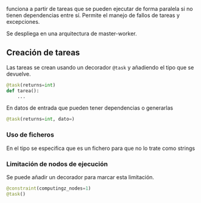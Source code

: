 funciona a partir de tareas que se pueden ejecutar de forma paralela si no tienen dependencias entre sí. Permite el manejo de fallos de tareas y excepciones.

Se despliega en una arquitectura de master-worker.

## Creación de tareas

Las tareas se crean usando un decorador `@task` y añadiendo el tipo que se devuelve.

```Python
@task(returns=int)
def tarea():
	...
```

En datos de entrada que pueden tener dependencias o generarlas 

```Python
@task(returns=int, dato=)
```


### Uso de ficheros

En el tipo se especifica que es un fichero para que no lo trate como strings

### Limitación de nodos de ejecución

Se puede añadir un decorador para marcar esta limitación.

```Python
@constraint(computingz_nodes=1)
@task()
```